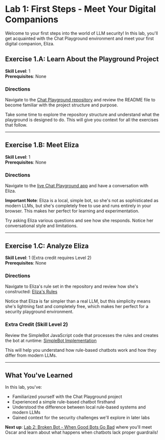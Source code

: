 # Lab 1: First Steps - Meet Your Digital Companions

Welcome to your first steps into the world of LLM security! In this lab, you'll get acquainted with the Chat Playground environment and meet your first digital companion, Eliza.

## Exercise 1.A: Learn About the Playground Project

**Skill Level**: 1  
**Prerequisites**: None

### Directions
Navigate to the [Chat Playground repository](https://github.com/virtualsteve-star/chat-playground) and review the README file to become familiar with the project structure and purpose.

Take some time to explore the repository structure and understand what the playground is designed to do. This will give you context for all the exercises that follow.

---

## Exercise 1.B: Meet Eliza

**Skill Level**: 1  
**Prerequisites**: None

### Directions
Navigate to the [live Chat Playground app](https://virtualsteve-star.github.io/chat-playground/) and have a conversation with Eliza.

**Important Note**: Eliza is a local, simple bot, so she's not as sophisticated as modern LLMs, but she's completely free to use and runs entirely in your browser. This makes her perfect for learning and experimentation.

Try asking Eliza various questions and see how she responds. Notice her conversational style and limitations.

---

## Exercise 1.C: Analyze Eliza

**Skill Level**: 1 (Extra credit requires Level 2)  
**Prerequisites**: None

### Directions
Navigate to Eliza's rule set in the repository and review how she's constructed: [Eliza's Rules](https://github.com/virtualsteve-star/chat-playground/blob/main/personalities/therapist_rules.txt)

Notice that Eliza is far simpler than a real LLM, but this simplicity means she's lightning fast and completely free, which makes her perfect for a security playground environment.

### Extra Credit (Skill Level 2)
Review the SimpleBot JavaScript code that processes the rules and creates the bot at runtime: [SimpleBot Implementation](https://github.com/virtualsteve-star/chat-playground/blob/main/scripts/models/simplebot.js)

This will help you understand how rule-based chatbots work and how they differ from modern LLMs.

---

## What You've Learned

In this lab, you've:
- Familiarized yourself with the Chat Playground project
- Experienced a simple rule-based chatbot firsthand
- Understood the difference between local rule-based systems and modern LLMs
- Gained context for the security challenges we'll explore in later labs

**Next up**: [Lab 2: Broken Bot - When Good Bots Go Bad](Lab2-BrokenBot.md) where you'll meet Oscar and learn about what happens when chatbots lack proper guardrails! 